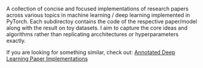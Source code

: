 A collection of concise and focused implementations of research papers across various topics in machine learning / deep learning implemented in PyTorch.
Each subdirectoy contains the code of the respective paper/model along with the result on toy datasets. I aim to capture the core ideas and algorithms rather than replicating arcchitectures or hyperparameters exactly.

If you are looking for something similar, check out: [Annotated Deep Learning Paper Implementations](https://github.com/labmlai/annotated_deep_learning_paper_implementations)
